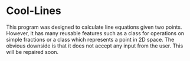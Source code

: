 # Cool-Lines
This program was designed to calculate line equations given two points. However, it has many reusable features such as a class for operations on simple fractions or a class which represents a point in 2D space. The obvious downside is that it does not accept any input from the user. This will be repaired soon. 
